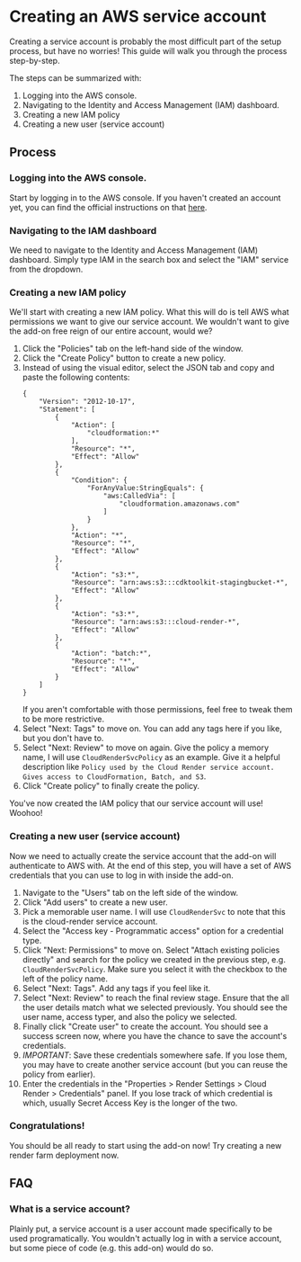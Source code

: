 # Creating an AWS service account

Creating a service account is probably the most difficult part of the setup process, but have no worries! This guide will walk you through the process step-by-step.

The steps can be summarized with:
1. Logging into the AWS console.
2. Navigating to the Identity and Access Management (IAM) dashboard.
3. Creating a new IAM policy
4. Creating a new user (service account)

## Process

### Logging into the AWS console.
Start by logging in to the AWS console. If you haven't created an account yet, you can find the official instructions on that [here](https://aws.amazon.com/premiumsupport/knowledge-center/create-and-activate-aws-account/).

### Navigating to the IAM dashboard
We need to navigate to the Identity and Access Management (IAM) dashboard. Simply type IAM in the search box and select the "IAM" service from the dropdown.

### Creating a new IAM policy
We'll start with creating a new IAM policy. What this will do is tell AWS what permissions we want to give our service account. We wouldn't want to give the add-on free reign of our entire account, would we?

1. Click the "Policies" tab on the left-hand side of the window.
2. Click the "Create Policy" button to create a new policy.
3. Instead of using the visual editor, select the JSON tab and copy and paste the following contents:
    ```
    {
        "Version": "2012-10-17",
        "Statement": [
            {
                "Action": [
                    "cloudformation:*"
                ],
                "Resource": "*",
                "Effect": "Allow"
            },
            {
                "Condition": {
                    "ForAnyValue:StringEquals": {
                        "aws:CalledVia": [
                            "cloudformation.amazonaws.com"
                        ]
                    }
                },
                "Action": "*",
                "Resource": "*",
                "Effect": "Allow"
            },
            {
                "Action": "s3:*",
                "Resource": "arn:aws:s3:::cdktoolkit-stagingbucket-*",
                "Effect": "Allow"
            },
            {
                "Action": "s3:*",
                "Resource": "arn:aws:s3:::cloud-render-*",
                "Effect": "Allow"
            },
            {
                "Action": "batch:*",
                "Resource": "*",
                "Effect": "Allow"
            }
        ]
    }
    ```
    If you aren't comfortable with those permissions, feel free to tweak them to be more restrictive.
4. Select "Next: Tags" to move on. You can add any tags here if you like, but you don't have to.
5. Select "Next: Review" to move on again. Give the policy a memory name, I will use `CloudRenderSvcPolicy` as an example. Give it a helpful description like `Policy used by the Cloud Render service account. Gives access to CloudFormation, Batch, and S3`.
6. Click "Create policy" to finally create the policy.

You've now created the IAM policy that our service account will use! Woohoo!

### Creating a new user (service account)
Now we need to actually create the service account that the add-on will authenticate to AWS with.
At the end of this step, you will have a set of AWS credentials that you can use to log in with inside the add-on.

1. Navigate to the "Users" tab on the left side of the window.
2. Click "Add users" to create a new user.
3. Pick a memorable user name. I will use `CloudRenderSvc` to note that this is the cloud-render service account.
4. Select the "Access key - Programmatic access" option for a credential type.
5. Click "Next: Permissions" to move on. Select "Attach existing policies directly" and search for the policy we created in the previous step, e.g. `CloudRenderSvcPolicy`. Make sure you select it with the checkbox to the left of the policy name.
6. Select "Next: Tags". Add any tags if you feel like it.
7. Select "Next: Review" to reach the final review stage. Ensure that the all the user details match what we selected previously. You should see the user name, access typer, and also the policy we selected.
8. Finally click "Create user" to create the account. You should see a success screen now, where you have the chance to save the account's credentials.
9. *IMPORTANT*: Save these credentials somewhere safe. If you lose them, you may have to create another service account (but you can reuse the policy from earlier).
10. Enter the credentials in the "Properties > Render Settings > Cloud Render > Credentials" panel. If you lose track of which credential is which, usually Secret Access Key is the longer of the two.

### Congratulations!
You should be all ready to start using the add-on now! Try creating a new render farm deployment now.

## FAQ
### What is a service account?
Plainly put, a service account is a user account made specifically to be used programatically. You wouldn't actually log in with a service account, but some piece of code (e.g. this add-on) would do so.

